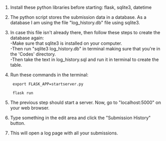 1. Install these python libraries before starting: flask, sqlite3, datetime  
2. The python script stores the submission data in a database. As a database I am using the file "log_history.db" file using sqlite3.  
3. In case this file isn't already there, then follow these steps to create the database again:  
    -Make sure that sqlite3 is installed on your computer.  
    -Then run "sqlite3 log_history.db" in terminal making sure that you're in the 'Codes' directory.  
    -Then take the text in log_history.sql and run it in terminal to create the table.  
4. Run these commands in the terminal:  

        export FLASK_APP=startserver.py

        flask run

5. The previous step should start a server. Now, go to "localhost:5000" on your web browser.  
6. Type something in the edit area and click the "Submission History" button.  
7. This will open a log page with all your submissions.  